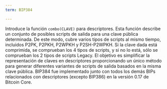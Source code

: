 ```yaml
---
term: BIP384

---
```

Introduce la función `combo(CLAVE)` para descriptores. Esta función describe un conjunto de posibles scripts de salida para una clave pública determinada. De este modo, cubre varios tipos de scripts al mismo tiempo, incluidos P2PK, P2PKH, P2WPKH y P2SH-P2WPKH. Si la clave dada está comprimida, se comprueban los 4 tipos de scripts, y si no lo está, sólo se comprueban los 2 tipos de scripts Legacy. El objetivo es simplificar la representación de claves en descriptores proporcionando un único método para generar diferentes variantes de scripts de salida basados en la misma clave pública. BIP384 fue implementado junto con todos los demás BIPs relacionados con descriptores (excepto BIP386) en la versión 0.17 de Bitcoin Core.